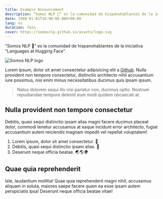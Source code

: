 ```yaml
---
title: Example Announcement
description: “Somos NLP 🤗” es la comunidad de hispanohablantes de la iniciativa “Languages at Hugging Face”.
date: 1900-01-01T16:00:00.000+00:00
lang: es
duration: 7min
cover: https://somosnlp.github.io/assets/logo.svg
---
```


"Somos NLP 🤗" es la comunidad de hispanohablantes de la iniciativa "Languages at Hugging Face".

<div class="flex justify-center">
    <img alt="Somos NLP logo" src="https://somosnlp.github.io/assets/logo.svg" />
</div>


Lorem ipsum, dolor sit amet consectetur adipisicing elit a [Github](https://github.com/somosnlp). Nulla provident non tempore consectetur, distinctio architecto nihil accusantium iure possimus, nisi enim minus necessitatibus ducimus quis ipsam ipsum. 

> Natus dolorem sequi illo nisi pariatur non, ducimus optio. Nostrum repudiandae tempore deleniti eum modi quidem obcaecati at.

## Nulla provident non tempore consectetur

Debitis, quasi sequi distinctio ipsam alias magni facere ducimus placeat dolor, commodi tenetur accusamus at eaque incidunt error architecto, fugiat accusantium autem reiciendis magnam impedit vel repellat voluptatem!

1. Lorem ipsum, dolor sit amet consectetur. 🚀
1. Debitis, quasi sequi distinctio ipsam alias. 🤗 
1. Deserunt neque officia beatae. 🌏🌎🌍

## Quae quia reprehenderit

Iste, laudantium mollitia! Quae quia reprehenderit magni nihil, accusamus aliquam in soluta, maiores saepe facere quam ea esse ipsam autem perspiciatis ipsa! Deserunt neque officia beatae vitae!

